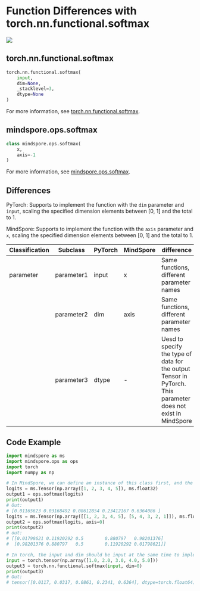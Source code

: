 # Function Differences with torch.nn.functional.softmax

<a href="https://gitee.com/mindspore/docs/blob/master/docs/mindspore/source_en/note/api_mapping/pytorch_diff/softmax.md" target="_blank"><img src="https://mindspore-website.obs.cn-north-4.myhuaweicloud.com/website-images/master/resource/_static/logo_source_en.png"></a>

## torch.nn.functional.softmax

```python
torch.nn.functional.softmax(
    input,
    dim=None,
    _stacklevel=3,
    dtype=None
)
```

For more information, see [torch.nn.functional.softmax](https://pytorch.org/docs/1.8.0/nn.functional.html#torch.nn.functional.softmax).

## mindspore.ops.softmax

```python
class mindspore.ops.softmax(
    x,
    axis=-1
)
```

For more information, see [mindspore.ops.softmax](https://mindspore.cn/docs/en/master/api_python/ops/mindspore.ops.softmax.html#mindspore.ops.softmax).

## Differences

PyTorch: Supports to implement the function with the `dim` parameter and `input`, scaling the specified dimension elements between [0, 1] and the total to 1.

MindSpore: Supports to implement the function with the `axis` parameter and `x`, scaling the specified dimension elements between [0, 1] and the total to 1.

| Classification | Subclass  | PyTorch | MindSpore | difference |
| ---- | ----- | ------- | --------- | -------------------- |
| parameter | parameter1 | input   | x   | Same functions, different parameter names |
|      | parameter2 | dim     | axis   | Same functions, different parameter names |
|      | parameter3 | dtype    | -   | Uesd to specify the type of data for the output Tensor in PyTorch. This parameter does not exist in MindSpore |

## Code Example

```python
import mindspore as ms
import mindspore.ops as ops
import torch
import numpy as np

# In MindSpore, we can define an instance of this class first, and the default value of the parameter axis is -1.
logits = ms.Tensor(np.array([1, 2, 3, 4, 5]), ms.float32)
output1 = ops.softmax(logits)
print(output1)
# Out:
# [0.01165623 0.03168492 0.08612854 0.23412167 0.6364086 ]
logits = ms.Tensor(np.array([[1, 2, 3, 4, 5], [5, 4, 3, 2, 1]]), ms.float32)
output2 = ops.softmax(logits, axis=0)
print(output2)
# out:
# [[0.01798621 0.11920292 0.5        0.880797   0.98201376]
#  [0.98201376 0.880797   0.5        0.11920292 0.01798621]]

# In torch, the input and dim should be input at the same time to implement the function.
input = torch.tensor(np.array([1.0, 2.0, 3.0, 4.0, 5.0]))
output3 = torch.nn.functional.softmax(input, dim=0)
print(output3)
# Out:
# tensor([0.0117, 0.0317, 0.0861, 0.2341, 0.6364], dtype=torch.float64)
```
